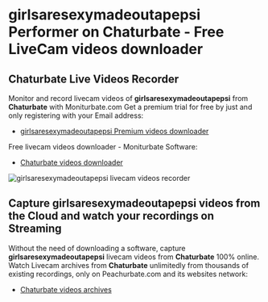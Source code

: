 # girlsaresexymadeoutapepsi Performer on Chaturbate - Free LiveCam videos downloader

## Chaturbate Live Videos Recorder

Monitor and record livecam videos of **girlsaresexymadeoutapepsi** from **Chaturbate** with Moniturbate.com
Get a premium trial for free by just and only registering with your Email address:
* [girlsaresexymadeoutapepsi Premium videos downloader](https://moniturbate.com/request-demo-licence-key.html)

Free livecam videos downloader - Moniturbate Software:
* [Chaturbate videos downloader](https://moniturbate.com/moniturbate-download-software.html)

![girlsaresexymadeoutapepsi livecam videos recorder](https://peachurnet.com/templates/moniturbate-software.png)


## Capture girlsaresexymadeoutapepsi videos from the Cloud and watch your recordings on Streaming

Without the need of downloading a software, capture **girlsaresexymadeoutapepsi** livecam videos from **Chaturbate** 100% online.
Watch Livecam archives from **Chaturbate** unlimitedly from thousands of existing recordings, only on Peachurbate.com and its websites network:
* [Chaturbate videos archives](https://peachurnet.com/)
